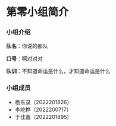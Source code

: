 # 第零小组简介

### 小组介绍

**队名**：你说的都队

**口号**：啊对对对

**队训**：不知道命运是什么，才知道命运是什么

### 小组成员

- 杨东录（2022201826）
- 李屹桦（2022200717）
- 于佳鑫（2022201895）


